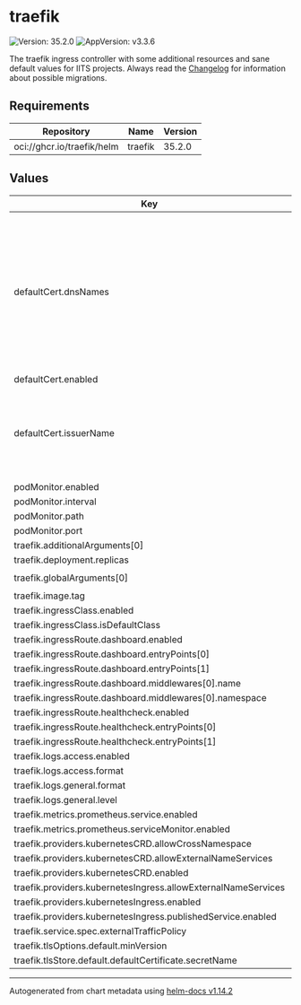 # traefik

![Version: 35.2.0](https://img.shields.io/badge/Version-35.2.0-informational?style=flat-square) ![AppVersion: v3.3.6](https://img.shields.io/badge/AppVersion-v3.3.6-informational?style=flat-square)

The traefik ingress controller with some additional resources and sane default values for IITS projects.
Always read the [Changelog](Changelog.md) for information about possible migrations.

## Requirements

| Repository | Name | Version |
|------------|------|---------|
| oci://ghcr.io/traefik/helm | traefik | 35.2.0 |

## Values

| Key | Type | Default | Description |
|-----|------|---------|-------------|
| defaultCert.dnsNames | array | `nil` | Required, set the domains you want to request, i.e.  dnsNames:  - "dev.example.com" # Required if you also want to serve on the "root" url  - "*.dev.example.com" # If you want wildcard certificates, you have to do an DNS01 Request for the certificate |
| defaultCert.enabled | bool | `true` |  |
| defaultCert.issuerName | string | `"letsencrypt-dns"` | Defaults are 'letsencrypt' for HTTP01 and 'letsencrypt-dns' for DNS01 For wildcard-certificates you need to use the DNS01 Challenge |
| podMonitor.enabled | bool | `true` |  |
| podMonitor.interval | string | `"10s"` |  |
| podMonitor.path | string | `"/metrics"` |  |
| podMonitor.port | string | `"metrics"` |  |
| traefik.additionalArguments[0] | string | `"--ping"` |  |
| traefik.deployment.replicas | int | `2` |  |
| traefik.globalArguments[0] | string | `"--global.checknewversion"` |  |
| traefik.image.tag | string | `"v3.3.3"` |  |
| traefik.ingressClass.enabled | bool | `true` |  |
| traefik.ingressClass.isDefaultClass | bool | `true` |  |
| traefik.ingressRoute.dashboard.enabled | bool | `true` |  |
| traefik.ingressRoute.dashboard.entryPoints[0] | string | `"traefik"` |  |
| traefik.ingressRoute.dashboard.entryPoints[1] | string | `"websecure"` |  |
| traefik.ingressRoute.dashboard.middlewares[0].name | string | `"oidc-forward-auth"` |  |
| traefik.ingressRoute.dashboard.middlewares[0].namespace | string | `"routing"` |  |
| traefik.ingressRoute.healthcheck.enabled | bool | `false` |  |
| traefik.ingressRoute.healthcheck.entryPoints[0] | string | `"traefik"` |  |
| traefik.ingressRoute.healthcheck.entryPoints[1] | string | `"websecure"` |  |
| traefik.logs.access.enabled | bool | `false` |  |
| traefik.logs.access.format | string | `"json"` |  |
| traefik.logs.general.format | string | `"json"` |  |
| traefik.logs.general.level | string | `"INFO"` |  |
| traefik.metrics.prometheus.service.enabled | bool | `true` |  |
| traefik.metrics.prometheus.serviceMonitor.enabled | bool | `true` |  |
| traefik.providers.kubernetesCRD.allowCrossNamespace | bool | `true` |  |
| traefik.providers.kubernetesCRD.allowExternalNameServices | bool | `true` |  |
| traefik.providers.kubernetesCRD.enabled | bool | `true` |  |
| traefik.providers.kubernetesIngress.allowExternalNameServices | bool | `true` |  |
| traefik.providers.kubernetesIngress.enabled | bool | `true` |  |
| traefik.providers.kubernetesIngress.publishedService.enabled | bool | `true` |  |
| traefik.service.spec.externalTrafficPolicy | string | `"Cluster"` |  |
| traefik.tlsOptions.default.minVersion | string | `"VersionTLS13"` |  |
| traefik.tlsStore.default.defaultCertificate.secretName | string | `"traefik-default-cert"` |  |

----------------------------------------------
Autogenerated from chart metadata using [helm-docs v1.14.2](https://github.com/norwoodj/helm-docs/releases/v1.14.2)
